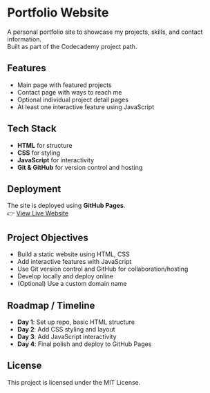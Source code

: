 

# Portfolio Website

A personal portfolio site to showcase my projects, skills, and contact information.  
Built as part of the Codecademy project path.

## Features
- Main page with featured projects
- Contact page with ways to reach me
- Optional individual project detail pages
- At least one interactive feature using JavaScript

## Tech Stack
- **HTML** for structure  
- **CSS** for styling  
- **JavaScript** for interactivity  
- **Git & GitHub** for version control and hosting  

## Deployment
The site is deployed using **GitHub Pages**.  
👉 [View Live Website](https://your-github-username.github.io/your-repo-name)

## Project Objectives
- Build a static website using HTML, CSS
- Add interactive features with JavaScript
- Use Git version control and GitHub for collaboration/hosting
- Develop locally and deploy online
- (Optional) Use a custom domain name

## Roadmap / Timeline
- **Day 1**: Set up repo, basic HTML structure  
- **Day 2**: Add CSS styling and layout  
- **Day 3**: Add JavaScript interactivity  
- **Day 4**: Final polish and deploy to GitHub Pages  

## License
This project is licensed under the MIT License.